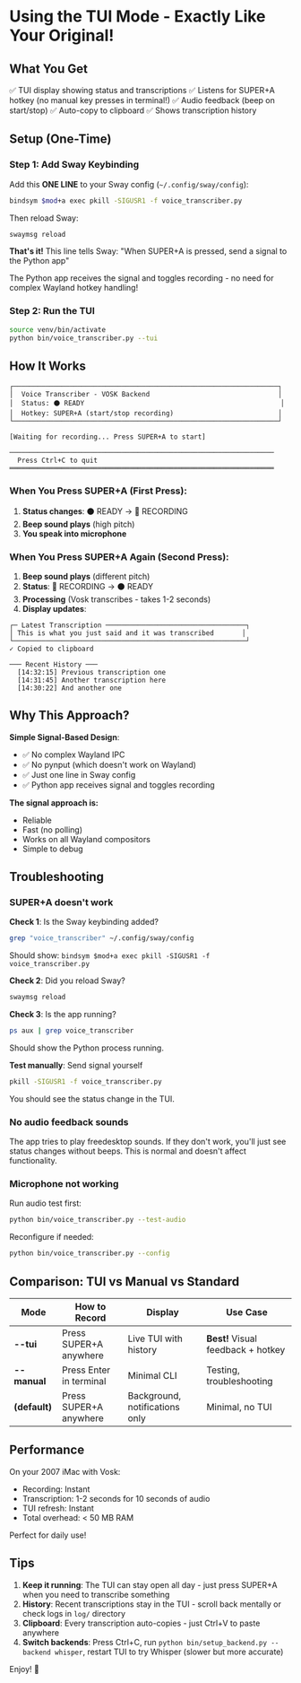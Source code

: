 # Using the TUI Mode - Exactly Like Your Original!

## What You Get

✅ TUI display showing status and transcriptions
✅ Listens for SUPER+A hotkey (no manual key presses in terminal!)
✅ Audio feedback (beep on start/stop)
✅ Auto-copy to clipboard
✅ Shows transcription history

## Setup (One-Time)

### Step 1: Add Sway Keybinding

Add this **ONE LINE** to your Sway config (`~/.config/sway/config`):

```bash
bindsym $mod+a exec pkill -SIGUSR1 -f voice_transcriber.py
```

Then reload Sway:
```bash
swaymsg reload
```

**That's it!** This line tells Sway: "When SUPER+A is pressed, send a signal to the Python app"

The Python app receives the signal and toggles recording - no need for complex Wayland hotkey handling!

### Step 2: Run the TUI

```bash
source venv/bin/activate
python bin/voice_transcriber.py --tui
```

## How It Works

```
┌──────────────────────────────────────────────────────────────────┐
│  Voice Transcriber - VOSK Backend                                │
│  Status: ⚫ READY                                                 │
│  Hotkey: SUPER+A (start/stop recording)                          │
└──────────────────────────────────────────────────────────────────┘

[Waiting for recording... Press SUPER+A to start]

──────────────────────────────────────────────────────────────────
  Press Ctrl+C to quit
══════════════════════════════════════════════════════════════════
```

### When You Press SUPER+A (First Press):

1. **Status changes**: ⚫ READY → 🔴 RECORDING
2. **Beep sound plays** (high pitch)
3. **You speak into microphone**

### When You Press SUPER+A Again (Second Press):

1. **Beep sound plays** (different pitch)
2. **Status**: 🔴 RECORDING → ⚫ READY
3. **Processing** (Vosk transcribes - takes 1-2 seconds)
4. **Display updates**:

```
┌─ Latest Transcription ───────────────────────────────────┐
│ This is what you just said and it was transcribed       │
└──────────────────────────────────────────────────────────┘
✓ Copied to clipboard

─── Recent History ───
  [14:32:15] Previous transcription one
  [14:31:45] Another transcription here
  [14:30:22] And another one
```

## Why This Approach?

**Simple Signal-Based Design**:
- ✅ No complex Wayland IPC
- ✅ No pynput (which doesn't work on Wayland)
- ✅ Just one line in Sway config
- ✅ Python app receives signal and toggles recording

**The signal approach is:**
- Reliable
- Fast (no polling)
- Works on all Wayland compositors
- Simple to debug

## Troubleshooting

### SUPER+A doesn't work

**Check 1**: Is the Sway keybinding added?
```bash
grep "voice_transcriber" ~/.config/sway/config
```
Should show: `bindsym $mod+a exec pkill -SIGUSR1 -f voice_transcriber.py`

**Check 2**: Did you reload Sway?
```bash
swaymsg reload
```

**Check 3**: Is the app running?
```bash
ps aux | grep voice_transcriber
```
Should show the Python process running.

**Test manually**: Send signal yourself
```bash
pkill -SIGUSR1 -f voice_transcriber.py
```
You should see the status change in the TUI.

### No audio feedback sounds

The app tries to play freedesktop sounds. If they don't work, you'll just see status changes without beeps. This is normal and doesn't affect functionality.

### Microphone not working

Run audio test first:
```bash
python bin/voice_transcriber.py --test-audio
```

Reconfigure if needed:
```bash
python bin/voice_transcriber.py --config
```

## Comparison: TUI vs Manual vs Standard

| Mode | How to Record | Display | Use Case |
|------|---------------|---------|----------|
| **--tui** | Press SUPER+A anywhere | Live TUI with history | **Best!** Visual feedback + hotkey |
| **--manual** | Press Enter in terminal | Minimal CLI | Testing, troubleshooting |
| **(default)** | Press SUPER+A anywhere | Background, notifications only | Minimal, no TUI |

## Performance

On your 2007 iMac with Vosk:
- Recording: Instant
- Transcription: 1-2 seconds for 10 seconds of audio
- TUI refresh: Instant
- Total overhead: < 50 MB RAM

Perfect for daily use!

## Tips

1. **Keep it running**: The TUI can stay open all day - just press SUPER+A when you need to transcribe something
2. **History**: Recent transcriptions stay in the TUI - scroll back mentally or check logs in `log/` directory
3. **Clipboard**: Every transcription auto-copies - just Ctrl+V to paste anywhere
4. **Switch backends**: Press Ctrl+C, run `python bin/setup_backend.py --backend whisper`, restart TUI to try Whisper (slower but more accurate)

Enjoy! 🎤
